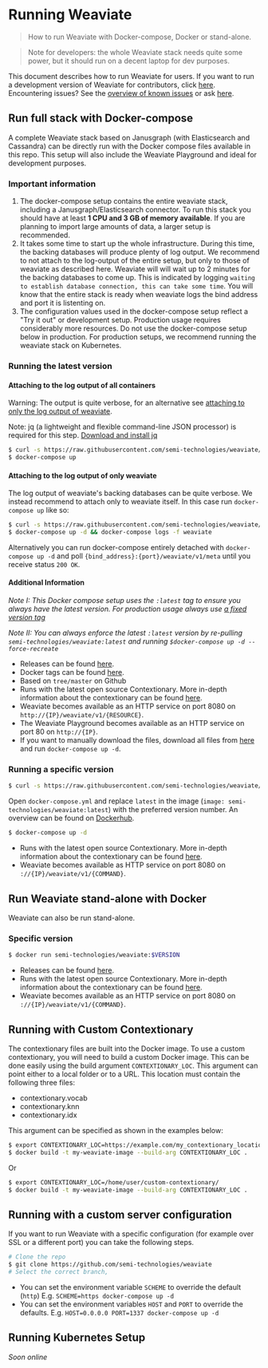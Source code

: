 # Running Weaviate

> How to run Weaviate with Docker-compose, Docker or stand-alone.

> Note for developers: the whole Weaviate stack needs quite some power, but it
> should run on a decent laptop for dev purposes.

This document describes how to run Weaviate for users. If you want to run a
development version of Weaviate for contributors, click
[here](../contribute/running-weaviate.md). Encountering issues? See the
[overview of known issues](https://github.com/semi-technologies/weaviate/issues?utf8=%E2%9C%93&q=label%3Adocker+label%3Abug+)
or ask [here](https://github.com/semi-technologies/weaviate#questions).

## Run full stack with Docker-compose

A complete Weaviate stack based on Janusgraph (with Elasticsearch and
Cassandra) can be directly run with the Docker compose files available in this
repo. This setup will also include the Weaviate Playground and ideal for
development purposes.

### Important information
1. The docker-compose setup contains the entire weaviate stack, including a
   Janusgraph/Elasticsearch connector. To run this stack you should have
   at least **1 CPU and 3 GB of memory available**. If you are planning to
   import large amounts of data, a larger setup is recommended.
2. It takes some time to start up the whole infrastructure. During this time,
   the backing databases will produce plenty of log output. We recommend to not
   attach to the log-output of the entire setup, but only to those of weaviate
   as described here. Weaviate will will wait up to 2 minutes for the backing
   databases to come up. This is indicated by logging `waiting to establish
   database connection, this can take some time`. You will know that the entire
   stack is ready when weaviate logs the bind address and port it is listenting
   on.
3. The configuration values used in the docker-compose setup reflect a "Try it
   out" or development setup. Production usage requires considerably more
   resources. Do not use the docker-compose setup below in production. For
   production setups, we recommend running the weaviate stack on Kubernetes.

### Running the latest version

#### Attaching to the log output of all containers

Warning: The output is quite verbose, for an alternative see [attaching to only
the log output of weaviate](#attaching-to-the-log-output-of-only-weaviate).

Note: jq (a lightweight and flexible command-line JSON processor) is required for this step. [Download and install jq](https://stedolan.github.io/jq/download/) 

```sh
$ curl -s https://raw.githubusercontent.com/semi-technologies/weaviate/master/tools/download-docker-compose-deps.sh | bash
$ docker-compose up
```

#### Attaching to the log output of only weaviate
The log output of weaviate's backing databases can be quite verbose. We instead
recommend to attach only to weaviate itself. In this case run `docker-compose
up` like so:

```sh
$ curl -s https://raw.githubusercontent.com/semi-technologies/weaviate/master/tools/download-docker-compose-deps.sh | bash
$ docker-compose up -d && docker-compose logs -f weaviate
```

Alternatively you can run docker-compose entirely detached with `docker-compose
up -d` and poll `{bind_address}:{port}/weaviate/v1/meta` until you receive
status `200 OK`.

#### Additional Information

_Note I: This Docker compose setup uses the `:latest` tag to ensure you always
have the latest version. For production usage always use [a fixed version
tag](#running-a-specific-version)_

_Note II: You can always enforce the latest `:latest` version by re-pulling
`semi-technologies/weaviate:latest` and running `$docker-compose up -d --force-recreate`_

- Releases can be found
  [here](https://github.com/semi-technologies/weaviate/releases).
- Docker tags can be found
  [here](https://hub.docker.com/r/semi-technologies/weaviate/tags).
- Based on `tree/master` on Github
- Runs with the latest open source Contextionary. More in-depth information
  about the contextionary can be found [here](../contribute/contextionary.md).
- Weaviate becomes available as an HTTP service on port 8080 on
  `http://{IP}/weaviate/v1/{RESOURCE}`.
- The Weaviate Playground becomes available as an HTTP service on port 80 on
  `http://{IP}`.
- If you want to manually download the files, download all files from
  [here](https://github.com/semi-technologies/weaviate/tree/master/docker-compose/runtime)
  and run `docker-compose up -d`.

### Running a specific version

```sh
$ curl -s https://raw.githubusercontent.com/semi-technologies/weaviate/master/tools/download-docker-compose-deps.sh | bash
```

Open `docker-compose.yml` and replace `latest` in the image (`image:
semi-technologies/weaviate:latest`) with the preferred version number. An
overview can be found on
[Dockerhub](https://hub.docker.com/r/semi-technologies/weaviate/tags).

```sh
$ docker-compose up -d
```

- Runs with the latest open source Contextionary. More in-depth information
  about the contextionary can be found [here](../contribute/contextionary.md).
- Weaviate becomes available as HTTP service on port 8080 on
  `://{IP}/weaviate/v1/{COMMAND}`.

## Run Weaviate stand-alone with Docker

Weaviate can also be run stand-alone.

### Specific version

```sh
$ docker run semi-technologies/weaviate:$VERSION
```

- Releases can be found
  [here](https://github.com/semi-technologies/weaviate/releases).
- Runs with the latest open source Contextionary. More in-depth information
  about the contextionary can be found [here](../contribute/contextionary.md).
- Weaviate becomes available as an HTTP service on port 8080 on
  `://{IP}/weaviate/v1/{COMMAND}`.

## Running with Custom Contextionary

The contextionary files are built into the Docker image. To use a custom
contextionary, you will need to build a custom Docker image. This can be done
easily using the build argument `CONTEXTIONARY_LOC`. This argument can point
either to a local folder or to a URL. This location must contain the following
three files:

* contextionary.vocab
* contextionary.knn
* contextionary.idx

This argument can be specified as shown in the examples below:

```sh
$ export CONTEXTIONARY_LOC=https://example.com/my_contextionary_location/
$ docker build -t my-weaviate-image --build-arg CONTEXTIONARY_LOC .
```

Or

```sh
$ export CONTEXTIONARY_LOC=/home/user/custom-contextionary/
$ docker build -t my-weaviate-image --build-arg CONTEXTIONARY_LOC .
```

## Running with a custom server configuration

If you want to run Weaviate with a specific configuration (for example over SSL
or a different port) you can take the following steps.

```sh
# Clone the repo
$ git clone https://github.com/semi-technologies/weaviate
# Select the correct branch,
```

- You can set the environment variable `SCHEME` to override the default
  (`http`) E.g. `SCHEME=https docker-compose up -d`
- You can set the environment variables `HOST` and `PORT` to override the
  defaults. E.g. `HOST=0.0.0.0 PORT=1337 docker-compose up -d`

## Running Kubernetes Setup

_Soon online_
